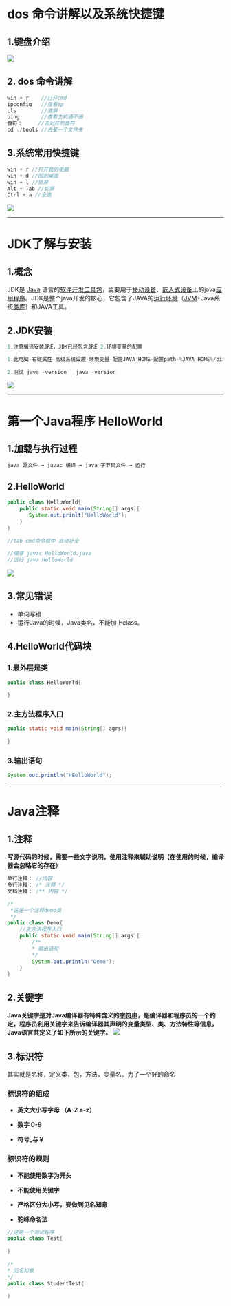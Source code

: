 # dos 命令讲解以及系统快捷键

## 1.键盘介绍

![](assets/Day01/image-20230309230142247.png)



## 2. dos 命令讲解

```java
win + r    //打开cmd  
ipconfig   //查看ip  
cls        //清屏  
ping       //查看主机通不通  
盘符：     //去对应的盘符  
cd ./tools //去某一个文件夹
```

## 3.系统常用快捷键

```java
win + r //打开我的电脑  
win + d //回到桌面  
win + l //锁屏  
Alt + Tab //切屏  
Ctrl + a //全选
```


![](assets/Day01/image-20230309230208341.png)


---

# JDK了解与安装

## 1.概念

JDK是 [Java](https://baike.baidu.com/item/Java/85979) 语言的[软件开发工具包](https://baike.baidu.com/item/%E8%BD%AF%E4%BB%B6%E5%BC%80%E5%8F%91%E5%B7%A5%E5%85%B7%E5%8C%85/10418833)，主要用于[移动设备](https://baike.baidu.com/item/%E7%A7%BB%E5%8A%A8%E8%AE%BE%E5%A4%87/9157757)、[嵌入式设备](https://baike.baidu.com/item/%E5%B5%8C%E5%85%A5%E5%BC%8F%E8%AE%BE%E5%A4%87/10055189)上的java[应用程序](https://baike.baidu.com/item/%E5%BA%94%E7%94%A8%E7%A8%8B%E5%BA%8F/5985445)。JDK是整个java开发的核心，它包含了JAVA的[运行环境](https://baike.baidu.com/item/%E8%BF%90%E8%A1%8C%E7%8E%AF%E5%A2%83/6555199)（[JVM](https://baike.baidu.com/item/JVM/2902369)+Java系统[类库](https://baike.baidu.com/item/%E7%B1%BB%E5%BA%93/3351433)）和JAVA工具。

## 2.JDK安装

```java
1.注意编译安装JRE，JDK已经包含JRE 2.环境变量的配置

1.此电脑-右键属性-高级系统设置-环境变量-配置JAVA_HOME-配置path-%JAVA_HOME%/bin  
​  
2.测试 java -version   java -version       
```
![](assets/Day01/image-20230309230259282.png)



---

# 第一个Java程序 HelloWorld

## 1.加载与执行过程

```java
java 源文件 → javac 编译 → java 字节码文件 → 运行
```

## 2.HelloWorld

```java
public class HelloWorld{  
    public static void main(String[] args){  
       System.out.prinlt("HelloWorld");  
    }  
}  
​  
//tab cmd命令框中 自动补全  
​  
//编译 javac HelloWorld.java  
//运行 java HelloWorld
```

![](assets/Day01/image-20230309230334863.png)



## 3.常见错误

-   单词写错
-   运行Java的时候，Java类名，不能加上class。

## 4.HelloWorld代码块

### 1.最外层是类

```java
public class HelloWorld{  
​  
}
```

### 2.主方法程序入口

```java
public static void main(String[] agrs){  
​  
}
```

### 3.输出语句

```java
System.out.println("HEelloWorld");
```

---

# Java注释

## 1.注释

**写源代码的时候，需要一些文字说明，使用注释来辅助说明（在使用的时候，编译器会忽略它的存在）**

```java
单行注释： //内容  
多行注释： /* 注释 */  
文档注释： /** 内容 */
```

```java
/*  
 *这是一个注释demo类  
 */  
public class Demo{  
	//主方法程序入口  
	public static void main(String[] args){  
		/**  
		* 输出语句  
		*/  
		System.out.println("Demo");  
	}  
}
```

## 2.关键字

**Java关键字是对Java编译器有特殊含义的[字符串](https://baike.baidu.com/item/%E5%AD%97%E7%AC%A6%E4%B8%B2/1017763)，是编译器和程序员的一个约定，程序员利用关键字来告诉编译器其声明的变量类型、类、方法特性等信息。Java语言共定义了如下所示的关键字。**
![](assets/Day01/image-20230309230448906.png)




## 3.标识符

其实就是名称，定义类，包，方法，变量名。为了一个好的命名

### 标识符的组成

-   **英文大小写字母 （A-Z a-z）**
    
-   **数字 0-9**
    
-   **符号_与￥**
    

### 标识符的规则

-   **不能使用数字为开头**
    
-   **不能使用关键字**
    
-   **严格区分大小写，要做到见名知意**
    
-   **驼峰命名法**
    

```java
//这是一个测试程序  
public class Test{  
  
}  
  
/*  
* 见名知意  
*/  
public class StudentTest{  
  
}
```
